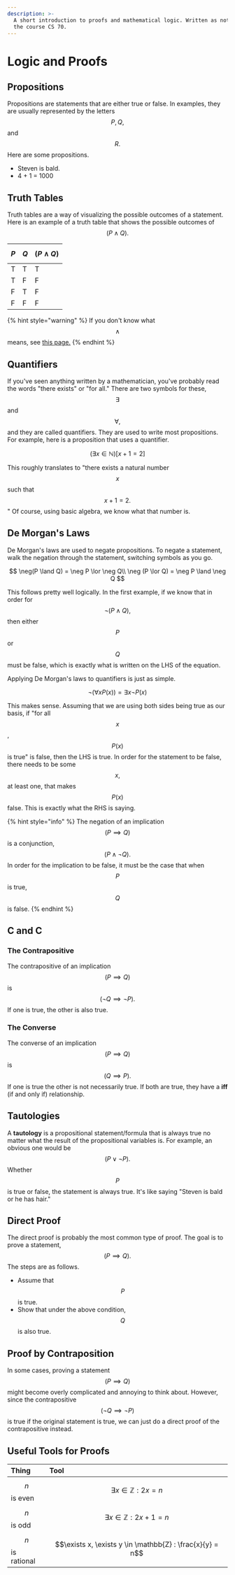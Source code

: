 ```yaml
---
description: >-
  A short introduction to proofs and mathematical logic. Written as notes for
  the course CS 70.
---
```


# Logic and Proofs

## Propositions

Propositions are statements that are either true or false. In examples, they are usually represented by the letters $$P, Q,$$and $$R.$$Here are some propositions.

* Steven is bald.
* 4 + 1 = 1000

## Truth Tables

Truth tables are a way of visualizing the possible outcomes of a statement. Here is an example of a truth table that shows the possible outcomes of $$(P \land Q).$$ 

| $$P$$  | $$Q$$  | $$(P \land Q)$$  |
| :--- | :--- | :--- |
| T | T | T |
| T | F | F |
| F | T | F |
| F | F | F |

{% hint style="warning" %}
If you don't know what $$\land$$ means, see [this page.](https://veriny.gitbook.io/berkeley/discrete-mathematics/set-notation)
{% endhint %}

## Quantifiers

If you've seen anything written by a mathematician, you've probably read the words "there exists" or "for all." There are two symbols for these, $$\exists$$ and $$\forall,$$ and they are called quantifiers. They are used to write most propositions. For example, here is a proposition that uses a quantifier.

$$
(\exists x\in \mathbb{N})[x + 1 = 2]
$$

This roughly translates to "there exists a natural number $$x$$ such that $$x + 1 = 2.$$" Of course, using basic algebra, we know what that number is.

## De Morgan's Laws

De Morgan's laws are used to negate propositions. To negate a statement, walk the negation through the statement, switching symbols as you go.

$$
\neg(P \land Q) = \neg P \lor \neg Q\\
\neg (P \lor Q) = \neg P \land \neg Q
$$

This follows pretty well logically. In the first example, if we know that in order for $$\neg(P \land Q),$$ then either $$P$$ or $$Q$$must be false, which is exactly what is written on the LHS of the equation.

Applying De Morgan's laws to quantifiers is just as simple.

$$
\neg(\forall x P(x)) = \exists x \neg P(x)
$$

This makes sense. Assuming that we are using both sides being true as our basis, if "for all $$x$$, $$P(x)$$ is true" is false, then the LHS is true. In order for the statement to be false, there needs to be some $$x,$$ at least one, that makes $$P(x)$$false. This is exactly what the RHS is saying.

{% hint style="info" %}
The negation of an implication $$(P \implies Q)$$ is a conjunction, $$(P \land \neg Q).$$ In order for the implication to be false, it must be the case that when $$P$$is true, $$Q$$is false.
{% endhint %}

## C and C

### The Contrapositive

The contrapositive of an implication $$(P \implies Q)$$ is $$(\neg Q \implies \neg P).$$ If one is true, the other is also true.

### The Converse

The converse of an implication $$(P \implies Q)$$is $$(Q \implies P).$$ If one is true the other is not necessarily true. If both are true, they have a  **iff** \(if and only if\) relationship.

## Tautologies

A **tautology** is a propositional statement/formula that is always true no matter what the result of the propositional variables is. For example, an obvious one would be $$(P \lor \neg P).$$ Whether $$P$$is true or false, the statement is always true. It's like saying "Steven is bald or he has hair."

## Direct Proof

The direct proof is probably the most common type of proof. The goal is to prove a statement, $$(P \implies Q).$$ The steps are as follows.

* Assume that $$P$$ is true.
* Show that under the above condition, $$Q$$is also true.

## Proof by Contraposition

In some cases, proving a statement $$(P \implies Q)$$might become overly complicated and annoying to think about. However, since the contrapositive $$(\neg Q \implies \neg P)$$ is true if the original statement is true, we can just do a direct proof of the contrapositive instead.

## Useful Tools for Proofs

| Thing | Tool |
| :--- | :--- |
| $$n$$ is even | $$\exists x \in \mathbb{Z}: 2x = n$$  |
| $$n$$ is odd | $$\exists x \in \mathbb{Z}: 2x + 1= n$$  |
| $$n$$ is rational | $$\exists x, \exists y \in \mathbb{Z} : \frac{x}{y} = n$$  |

 

